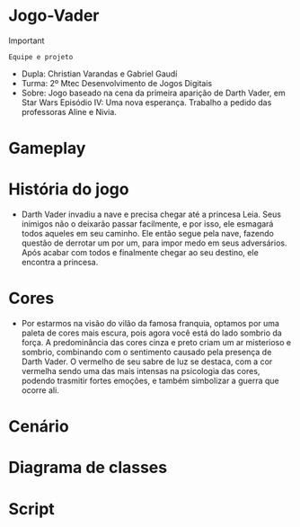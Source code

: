 # Jogo-Vader
>[!Important]
 >`Equipe e projeto`
>- Dupla: Christian Varandas e Gabriel Gaudí
>- Turma: 2º Mtec Desenvolvimento de Jogos Digitais
>- Sobre: Jogo baseado na cena da primeira aparição de Darth Vader, em Star Wars Episódio IV: Uma nova esperança. Trabalho a pedido das professoras Aline e Nivia.
# Gameplay
# História do jogo
- Darth Vader invadiu a nave e precisa chegar até a princesa Leia. Seus inimigos não o deixarão passar facilmente, e por isso, ele esmagará todos aqueles em seu caminho. Ele então segue pela nave, fazendo questão de derrotar um por um, para impor medo em seus adversários. Após acabar com todos e finalmente chegar ao seu destino, ele encontra a princesa.
# Cores
- Por estarmos na visão do vilão da famosa franquia, optamos por uma paleta de cores mais escura, pois agora você está do lado sombrio da força. A predominância das cores cinza e preto criam um ar misterioso e sombrio, combinando com o sentimento causado pela presença de Darth Vader. O vermelho de seu sabre de luz se destaca, com a cor vermelha sendo uma das mais intensas na psicologia das cores, podendo trasmitir fortes emoções, e também simbolizar a guerra que ocorre ali.
# Cenário
# Diagrama de classes
# Script
